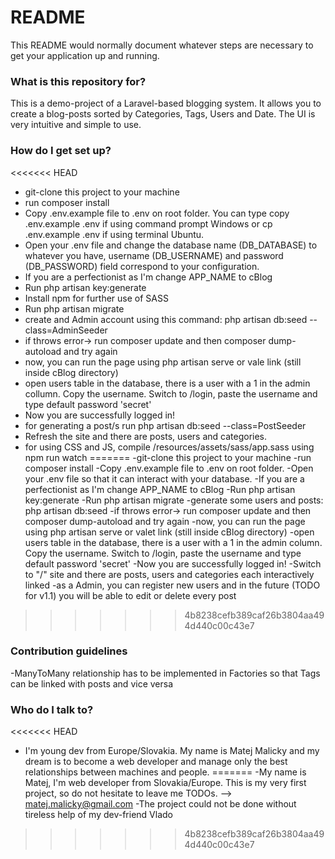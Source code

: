 # README #

This README would normally document whatever steps are necessary to get your application up and running.

### What is this repository for? ###

This is a demo-project of a Laravel-based blogging system. It allows you to create a blog-posts
sorted by Categories, Tags, Users and Date. The UI is very intuitive and simple to use.

### How do I get set up? ###

<<<<<<< HEAD
* git-clone this project to your machine
* run composer install
* Copy .env.example file to .env on root folder. You can type copy .env.example .env if using command prompt Windows or cp .env.example .env if using terminal Ubuntu.
* Open your .env file and change the database name (DB_DATABASE) to whatever you have, username (DB_USERNAME) and password (DB_PASSWORD) field correspond to your configuration.
* If you are a perfectionist as I'm change APP_NAME to cBlog	
* Run php artisan key:generate
* Install npm for further use of SASS
* Run php artisan migrate
* create and Admin account using this command: php artisan db:seed --class=AdminSeeder
* if throws error-> run composer update and then composer dump-autoload and try again
* now, you can run the page using php artisan serve or vale link (still inside cBlog directory)
* open users table in the database, there is a user with a 1 in the admin collumn. Copy the username. Switch to /login, paste the username and type default password 'secret'
* Now you are successfully logged in!
* for generating a post/s run php artisan db:seed --class=PostSeeder
* Refresh the site and there are posts, users and categories.
* for using CSS and JS, compile /resources/assets/sass/app.sass using npm run watch
=======
-git-clone this project to your machine
-run composer install
-Copy .env.example file to .env on root folder.
-Open your .env file so that it can interact with your database.
-If you are a perfectionist as I'm change APP_NAME to cBlog	
-Run php artisan key:generate
-Run php artisan migrate
-generate some users and posts: php artisan db:seed
-if throws error-> run composer update and then composer dump-autoload and try again
-now, you can run the page using php artisan serve or valet link (still inside cBlog directory)
-open users table in the database, there is a user with a 1 in the admin column. Copy the username. Switch to /login, paste the username and type default password 'secret'
-Now you are successfully logged in!
-Switch to "/" site and there are posts, users and categories each interactively linked
-as a Admin, you can register new users and in the future (TODO for v1.1) you will be able to edit or delete every post
>>>>>>> 4b8238cefb389caf26b3804aa494d440c00c43e7

### Contribution guidelines ###

-ManyToMany relationship has to be implemented in Factories so that Tags can be linked with posts and vice versa

### Who do I talk to? ###

<<<<<<< HEAD
* I'm young dev from Europe/Slovakia. My name is Matej Malicky and my dream is to become a web developer and manage only the best relationships between machines and people.
=======
-My name is Matej, I'm web developer from Slovakia/Europe. This is my very first project, so do not hesitate to leave me TODOs. --> matej.malicky@gmail.com
-The project could not be done without tireless help of my dev-friend Vlado
>>>>>>> 4b8238cefb389caf26b3804aa494d440c00c43e7
